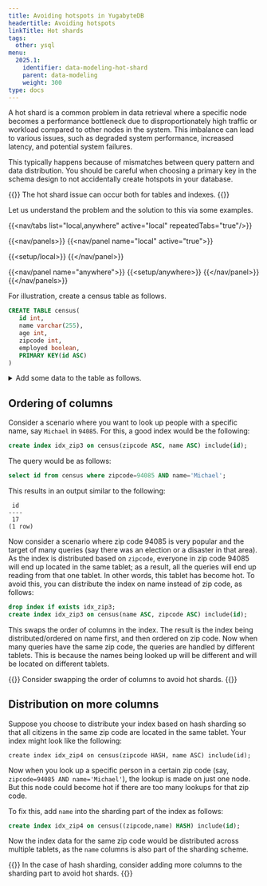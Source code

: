 ```yaml
---
title: Avoiding hotspots in YugabyteDB
headertitle: Avoiding hotspots
linkTitle: Hot shards
tags:
  other: ysql
menu:
  2025.1:
    identifier: data-modeling-hot-shard
    parent: data-modeling
    weight: 300
type: docs
---
```


A hot shard is a common problem in data retrieval where a specific node becomes a performance bottleneck due to disproportionately high traffic or workload compared to other nodes in the system. This imbalance can lead to various issues, such as degraded system performance, increased latency, and potential system failures.

This typically happens because of mismatches between query pattern and data distribution. You should be careful when choosing a primary key in the schema design to not accidentally create hotspots in your database.

{{<warning>}}
The hot shard issue can occur both for tables and indexes.
{{</warning>}}

Let us understand the problem and the solution to this via some examples.

<!-- begin: nav tabs -->
{{<nav/tabs list="local,anywhere" active="local" repeatedTabs="true"/>}}

{{<nav/panels>}}
{{<nav/panel name="local" active="true">}}
<!-- local cluster setup instructions -->
{{<setup/local>}}
{{</nav/panel>}}

{{<nav/panel name="anywhere">}} {{<setup/anywhere>}} {{</nav/panel>}}
{{</nav/panels>}}
<!-- end: nav tabs -->

For illustration, create a census table as follows.

```sql
CREATE TABLE census(
   id int,
   name varchar(255),
   age int,
   zipcode int,
   employed boolean,
   PRIMARY KEY(id ASC)
)
```

<details> <summary>Add some data to the table as follows.</summary>

```sql
INSERT INTO public.census ( id,name,age,zipcode,employed ) VALUES
  (1,'Zachary',55,94085,True),    (2,'James',56,94085,False),    (3,'Kimberly',50,94084,False),
  (4,'Edward',56,94085,True),     (5,'Barry',56,94084,False),    (6,'Tyler',45,94084,False),
  (7,'Nancy',47,94085,False),     (8,'Sarah',52,94084,True),     (9,'Nancy',59,94084,False),
  (10,'Diane',51,94083,False),    (11,'Ashley',42,94083,False),  (12,'Jacqueline',58,94085,False),
  (13,'Benjamin',49,94084,False), (14,'James',48,94083,False),   (15,'Ann',43,94083,False),
  (16,'Aimee',47,94085,True),     (17,'Michael',49,94085,False), (18,'Rebecca',40,94085,False),
  (19,'Kevin',45,94085,True),     (20,'James',45,94084,False),   (21,'Sandra',60,94085,False),
  (22,'Kathleen',40,94085,True),  (23,'William',42,94084,False), (24,'James',42,94083,False),
  (25,'Tyler',50,94085,False),    (26,'James',49,94085,True),    (27,'Kathleen',55,94083,True),
  (28,'Zachary',55,94083,True),   (29,'Rebecca',41,94085,True),  (30,'Jacqueline',49,94085,False),
  (31,'Diane',48,94083,False),    (32,'Sarah',53,94085,True),    (33,'Rebecca',55,94083,True),
  (34,'William',47,94085,False),  (35,'William',60,94085,True),  (36,'Sarah',53,94085,False),
  (37,'Ashley',47,94084,True),    (38,'Ashley',54,94084,False),  (39,'Benjamin',42,94083,False),
  (40,'Tyler',47,94085,True),     (41,'Michael',42,94084,False), (42,'Diane',50,94084,False),
  (43,'Nancy',51,94085,False),    (44,'Rebecca',56,94085,False), (45,'Tyler',41,94085,True);
```

</details>

## Ordering of columns

Consider a scenario where you want to look up people with a specific name, say `Michael` in `94085`. For this, a good index would be the following:

```sql
create index idx_zip3 on census(zipcode ASC, name ASC) include(id);
```

The query would be as follows:

```sql
select id from census where zipcode=94085 AND name='Michael';
```

This results in an output similar to the following:

```yaml{.nocopy}
 id
----
 17
(1 row)
```

Now consider a scenario where zip code 94085 is very popular and the target of many queries (say there was an election or a disaster in that area). As the index is distributed based on `zipcode`, everyone in zip code 94085 will end up located in the same tablet; as a result, all the queries will end up reading from that one tablet. In other words, this tablet has become hot. To avoid this, you can distribute the index on name instead of zip code, as follows:

```sql
drop index if exists idx_zip3;
create index idx_zip3 on census(name ASC, zipcode ASC) include(id);
```

This swaps the order of columns in the index. The result is the index being distributed/ordered on name first, and then ordered on zip code. Now when many queries have the same zip code, the queries are handled by different tablets. This is because the names being looked up will be different and will be located on different tablets.

{{<tip title="Remember">}}
Consider swapping the order of columns to avoid hot shards.
{{</tip>}}

## Distribution on more columns

Suppose you choose to distribute your index based on hash sharding so that all citizens in the same zip code are located in the same tablet. Your index might look like the following:

```sql{.nocopy}
create index idx_zip4 on census(zipcode HASH, name ASC) include(id);
```

Now when you look up a specific person in a certain zip code (say, `zipcode=94085 AND name='Michael'`), the lookup is made on just one node. But this node could become hot if there are too many lookups for that zip code.

To fix this, add `name` into the sharding part of the index as follows:

```sql
create index idx_zip4 on census((zipcode,name) HASH) include(id);
```

Now the index data for the same zip code would be distributed across multiple tablets, as the `name` columns is also part of the sharding scheme.

{{<tip title="Remember">}}
In the case of hash sharding, consider adding more columns to the sharding part to avoid hot shards.
{{</tip>}}
